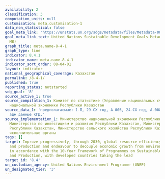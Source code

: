 ```yaml
---
availability: 2
classification: 3
computation_units: null
customisation: meta.customisation-1
data_non_statistical: false
goal_meta_link: 'https://unstats.un.org/sdgs/metadata/files/Metadata-08-04-01.pdf '
goal_meta_link_text: United Nations Sustainable Development Goals Metadata (PDF 4.0
  MB)
graph_title: meta.name-8-4-1
graph_type: line
indicator: 8.4.1
indicator_name: meta.name-8-4-1
indicator_sort_order: 08-04-01
layout: indicator
national_geographical_coverage: Казахстан
permalink: /8-4-1/
published: true
reporting_status: notstarted
sdg_goal: '8'
source_active_1: true
source_compilation_1: Комитет по статистике (Управление национальных счетов) Министерства
  национальной экономики Республики Казахстан
source_data_1: 'предполагаемые: 1-П, 29-СХ год, А-005, 24-СХ год, А-008, 1-ТС-мес,
  адм данные КГД.'
source_implementation_1: Министерство национальной экономики Республики Казахстан,
  Министерство по инвестициям и развитию Республики Казахстан, Министерство энергетики
  Республики Казахстан, Министерство сельского хозяйства Республики Казахстан, Местные
  исполнительные органы
tags: []
target: Improve progressively, through 2030, global resource efficiency in consumption
  and production and endeavour to decouple economic growth from environmental degradation,
  in accordance with the 10-Year Framework of Programmes on Sustainable Consumption
  and Production, with developed countries taking the lead
target_id: '8.4'
un_custodian_agency: United Nations Environment Programme (UNEP)
un_designated_tier: '3'
---
```

